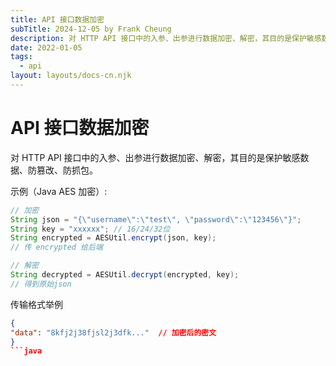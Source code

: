 ```yaml
---
title: API 接口数据加密
subTitle: 2024-12-05 by Frank Cheung
description: 对 HTTP API 接口中的入参、出参进行数据加密、解密，其目的是保护敏感数据、防篡改、防抓包。
date: 2022-01-05
tags:
  - api
layout: layouts/docs-cn.njk
---
```


# API 接口数据加密

对 HTTP API 接口中的入参、出参进行数据加密、解密，其目的是保护敏感数据、防篡改、防抓包。


示例（Java AES 加密）:

```java
// 加密
String json = "{\"username\":\"test\", \"password\":\"123456\"}";
String key = "xxxxxx"; // 16/24/32位
String encrypted = AESUtil.encrypt(json, key);
// 传 encrypted 给后端

// 解密
String decrypted = AESUtil.decrypt(encrypted, key);
// 得到原始json
```

传输格式举例

```json
{
"data": "8kfj2j38fjsl2j3dfk..."  // 加密后的密文
}
```java